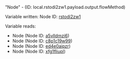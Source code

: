 "Node" - (ID: local.rstodi2zw1.payload.output.flowMethod)

Variable written:
Node ID: [rstodi2zw1](../nodes/rstodi2zw1.md)

Variable reads:
* Node (Node ID: [a5vlldmzi6](../nodes/a5vlldmzi6.md))
* Node (Node ID: [c8p1c19w99](../nodes/c8p1c19w99.md))
* Node (Node ID: [ed4e0aipzr](../nodes/ed4e0aipzr.md))
* Node (Node ID: [xfg1fliupl](../nodes/xfg1fliupl.md))
